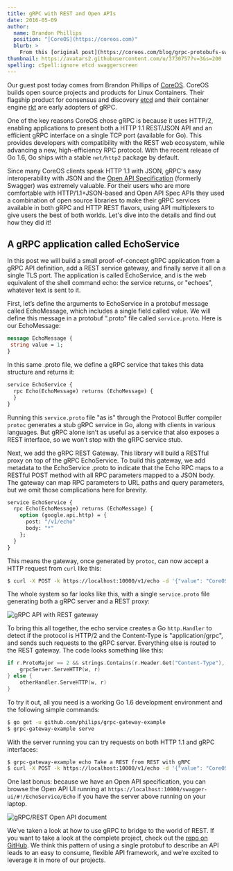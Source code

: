 ```yaml
---
title: gRPC with REST and Open APIs
date: 2016-05-09
author:
  name: Brandon Phillips
  position: "[CoreOS](https://coreos.com)"
  blurb: >
    From this [original post](https://coreos.com/blog/grpc-protobufs-swagger.html), revised by Brandon Phillips, with additional content by Lisa Carey and others at Google.
thumbnail: https://avatars2.githubusercontent.com/u/3730757?v=3&s=200
spelling: cSpell:ignore etcd swaggerscreen
---
```


Our guest post today comes from Brandon Phillips of [CoreOS](https://coreos.com/). CoreOS builds open source projects and products for Linux Containers. Their flagship product for consensus and discovery [etcd](https://coreos.com/etcd/) and their container engine [rkt](https://coreos.com/rkt/) are early adopters of gRPC.

One of the key reasons CoreOS chose gRPC is because it uses HTTP/2, enabling applications to present both a HTTP 1.1 REST/JSON API and an efficient gRPC interface on a single TCP port (available for Go). This provides developers with compatibility with the REST web ecosystem, while advancing a new, high-efficiency RPC protocol. With the recent release of Go 1.6, Go ships with a stable `net/http2` package by default.

<!--more-->

Since many CoreOS clients speak HTTP 1.1 with JSON, gRPC's easy interoperability with JSON and the [Open API Specification](https://github.com/OAI/OpenAPI-Specification) (formerly Swagger) was extremely valuable. For their users who are more comfortable with HTTP/1.1+JSON-based and Open API Spec APIs they used a combination of open source libraries to make their gRPC services available in both gRPC and HTTP REST flavors, using API multiplexers to give users the best of both worlds. Let's dive into the details and find out how they did it!

## A gRPC application called EchoService

In this post we will build a small proof-of-concept gRPC application from a gRPC API definition, add a REST service gateway, and finally serve it all on a single TLS port. The application is called EchoService, and is the web equivalent of the shell command echo: the service returns, or "echoes", whatever text is sent to it.

First, let’s define the arguments to EchoService in a protobuf message called EchoMessage, which includes a single field called value. We will define this message in a protobuf ".proto" file called `service.proto`. Here is our EchoMessage:

```proto
message EchoMessage {
 string value = 1;
}
```

In this same .proto file, we define a gRPC service that takes this data structure and returns it:

```proto
service EchoService {
  rpc Echo(EchoMessage) returns (EchoMessage) {
  }
}
```

Running this `service.proto` file "as is" through the Protocol Buffer compiler `protoc` generates a stub gRPC service in Go, along with clients in various languages. But gRPC alone isn’t as useful as a service that also exposes a REST interface, so we won’t stop with the gRPC service stub.

Next, we add the gRPC REST Gateway. This library will build a RESTful proxy on top of the gRPC EchoService. To build this gateway, we add metadata to the EchoService .proto to indicate that the Echo RPC maps to a RESTful POST method with all RPC parameters mapped to a JSON body. The gateway can map RPC parameters to URL paths and query parameters, but we omit those complications here for brevity.

```proto
service EchoService {
  rpc Echo(EchoMessage) returns (EchoMessage) {
    option (google.api.http) = {
      post: "/v1/echo"
      body: "*"
    };
  }
}
```

This means the gateway, once generated by `protoc`, can now accept a HTTP request from `curl` like this:

```sh
$ curl -X POST -k https://localhost:10000/v1/echo -d '{"value": "CoreOS is hiring!"}'
```

The whole system so far looks like this, with a single `service.proto` file generating both a gRPC server and a REST proxy:

<img src="/img/grpc-rest-gateway.png" class="img-responsive" alt="gRPC API with REST gateway">

To bring this all together, the echo service creates a Go `http.Handler` to detect if the protocol is HTTP/2 and the Content-Type is "application/grpc", and sends such requests to the gRPC server. Everything else is routed to the REST gateway. The code looks something like this:

```go
if r.ProtoMajor == 2 && strings.Contains(r.Header.Get("Content-Type"), "application/grpc") {
	grpcServer.ServeHTTP(w, r)
} else {
	otherHandler.ServeHTTP(w, r)
}
```

To try it out, all you need is a working Go 1.6 development environment and the following simple commands:

```sh
$ go get -u github.com/philips/grpc-gateway-example
$ grpc-gateway-example serve
```

With the server running you can try requests on both HTTP 1.1 and gRPC interfaces:

```sh
$ grpc-gateway-example echo Take a REST from REST with gRPC
$ curl -X POST -k https://localhost:10000/v1/echo -d '{"value": "CoreOS is hiring!"}'
```

One last bonus: because we have an Open API specification, you can browse the Open API UI running at `https://localhost:10000/swagger-ui/#!/EchoService/Echo` if you have the server above running on your laptop.

<img src="/img/grpc-swaggerscreen.png" class="img-responsive" alt="gRPC/REST Open API document">

We’ve taken a look at how to use gRPC to bridge to the world of REST. If you want to take a look at the complete project, check out the [repo on GitHub](https://github.com/philips/grpc-gateway-example). We think this pattern of using a single protobuf to describe an API leads to an easy to consume, flexible API framework, and we’re excited to leverage it in more of our projects.
